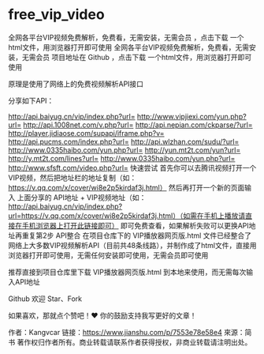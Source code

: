 # free_vip_video
全网各平台VIP视频免费解析，免费看，无需安装，无需会员  ，点击下载 一个html文件，用浏览器打开即可使用
全网各平台VIP视频免费解析，免费看，无需安装，无需会员
项目地址在 Github ，点击下载 一个html文件，用浏览器打开即可使用

原理是使用了网络上的免费视频解析API接口

分享如下API：

http://api.baiyug.cn/vip/index.php?url=
http://www.vipjiexi.com/yun.php?url=
http://api.1008net.com/v.php?url=
http://api.nepian.com/ckparse/?url=
http://player.jidiaose.com/supapi/iframe.php?v=
http://api.pucms.com/index.php?url=
http://api.wlzhan.com/sudu/?url=
http://www.0335haibo.com/yun.php?url=
http://yun.mt2t.com/yun?url=
http://y.mt2t.com/lines?url=
http://www.0335haibo.com/yun.php?url=
http://www.sfsft.com/video.php?url=
快速尝试
首先你可以去腾讯视频打开一个VIP视频，然后把地址栏的地址复制（如：https://v.qq.com/x/cover/wi8e2p5kirdaf3j.html）
然后再打开一个新的页面输入 上面分享的  API地址 + VIP视频地址（如：http://api.baiyug.cn/vip/index.php?url=https://v.qq.com/x/cover/wi8e2p5kirdaf3j.html）（如需在手机上播放请直接在手机浏览器上打开此链接即可）
即可免费查看，如果解析失败可以更换API地址再重复第2步
API整合
在项目仓库下的 VIP播放器网页版.html 文件已经整合了网络上大多数VIP视频解析API（目前共48条线路），并制作成了html文件，直接用浏览器打开即可使用，无需任何安装即可使用，无需会员即可使用

推荐直接到项目仓库里下载 VIP播放器网页版.html 到本地来使用，而无需每次输入API地址

Github 欢迎 Star、Fork

如果喜欢，那就点个赞吧！❤️ 你的鼓励支持我写更好的文章！

作者：Kangvcar
链接：https://www.jianshu.com/p/7553e78e58e4
來源：简书
著作权归作者所有。商业转载请联系作者获得授权，非商业转载请注明出处。
